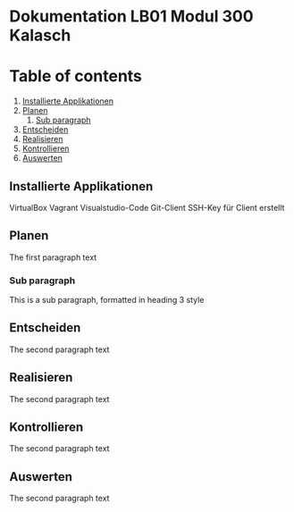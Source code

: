 # Dokumentation LB01 Modul 300 Kalasch

# Table of contents
1. [Installierte Applikationen](#applikationen)
2. [Planen](#paragraph1)
    1. [Sub paragraph](#subparagraph1)
3. [Entscheiden](#paragraph2)
4. [Realisieren](#paragraph3)
5. [Kontrollieren](#paragraph4)
6. [Auswerten](#paragraph5)  

## Installierte Applikationen <a name="applikationen"></a>
VirtualBox 
Vagrant
Visualstudio-Code
Git-Client
SSH-Key für Client erstellt

## Planen <a name="paragraph1"></a>
The first paragraph text

### Sub paragraph <a name="subparagraph1"></a>
This is a sub paragraph, formatted in heading 3 style

## Entscheiden <a name="paragraph2"></a>
The second paragraph text

## Realisieren <a name="paragraph3"></a>
The second paragraph text

## Kontrollieren <a name="paragraph4"></a>
The second paragraph text

## Auswerten <a name="paragraph5"></a>
The second paragraph text
